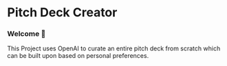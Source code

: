 # Pitch Deck Creator
### Welcome 👋
This Project uses OpenAI to curate an entire pitch deck from scratch which can be built upon based on personal preferences.
